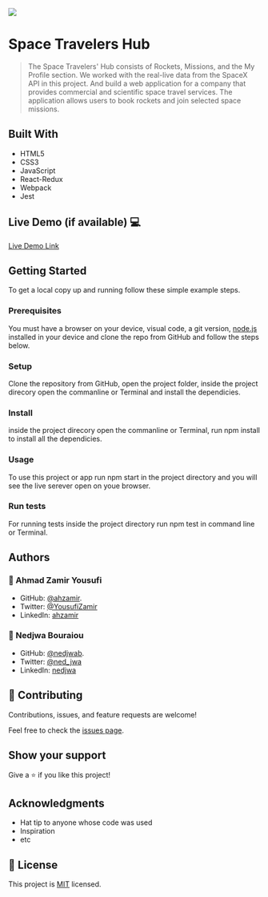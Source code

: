 ![](https://img.shields.io/badge/Microverse-blueviolet)

# Space Travelers Hub

> The Space Travelers' Hub consists of Rockets, Missions, and the My Profile section. We worked with the real-live data from the SpaceX API in this project. And build a web application for a company that provides commercial and scientific space travel services. The application allows users to book rockets and join selected space missions.


## Built With 

- HTML5
- CSS3
- JavaScript
- React-Redux
- Webpack
- Jest

## Live Demo (if available) 💻

[Live Demo Link](https://livedemo.com)


## Getting Started

To get a local copy up and running follow these simple example steps.

### Prerequisites

You must have a browser on your device, visual code, a git version, [node.js](https://nodejs.org/en/) installed in your device and clone the repo from GitHub and follow the steps below.

### Setup

Clone the repository from GitHub, open the project folder, inside the project direcory open the commanline or Terminal and install the dependicies.

### Install

inside the project direcory open the commanline or Terminal, run npm install to install all the dependicies.

### Usage

To use this project or app run npm start in the project directory and you will see the live serever open on youe browser.

### Run tests

For running tests inside the project directory run npm test in command line or Terminal.

## Authors

### 👤 Ahmad Zamir Yousufi
- GitHub: [@ahzamir](https://github.com/ahzamir).
- Twitter: [@YousufiZamir](https://twitter.com/YousufiZamir)
- LinkedIn: [ahzamir](https://www.linkedin.com/in/ahzamir/)

### 👤 Nedjwa Bouraiou
- GitHub: [@nedjwab](https://github.com/nedjwab).
- Twitter: [@ned_jwa](https://twitter.com/ned_jwa)
- LinkedIn: [nedjwa](https://www.linkedin.com/in/nedjwa-bouraiou-512a5015a/)

## 🤝 Contributing

Contributions, issues, and feature requests are welcome!

Feel free to check the [issues page](../../issues/).

## Show your support

Give a ⭐️ if you like this project!

## Acknowledgments

- Hat tip to anyone whose code was used
- Inspiration
- etc

## 📝 License

This project is [MIT](./MIT.md) licensed.
